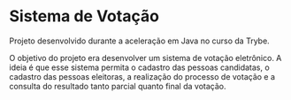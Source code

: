 # Sistema de Votação

Projeto desenvolvido durante a aceleração em Java no curso da Trybe.

O objetivo do projeto era desenvolver um sistema de votação eletrônico. A ideia é que esse sistema permita o cadastro das pessoas candidatas, o cadastro das pessoas eleitoras, a realização do processo de votação e a consulta do resultado tanto parcial quanto final da votação.